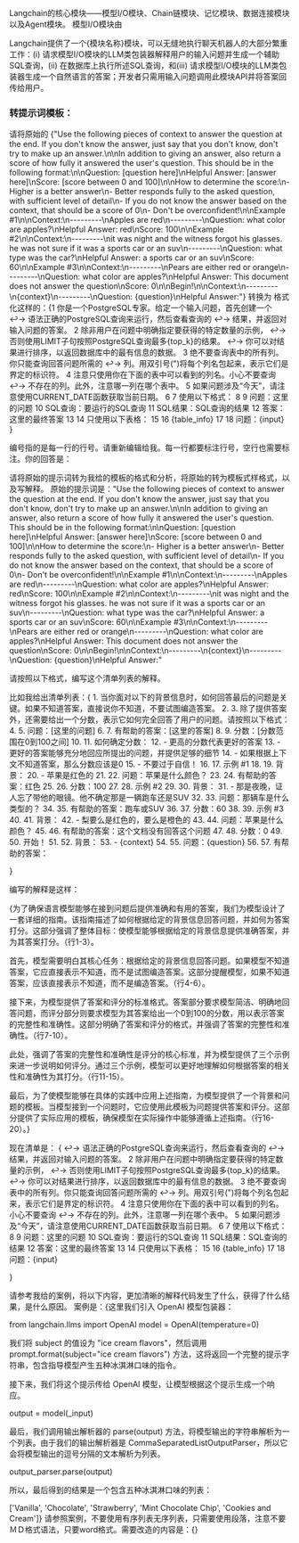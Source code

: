 


Langchain的核心模块——模型I/O模块、Chain链模块、记忆模块、数据连接模块以及Agent模块。
模型I/O模块由


Langchain提供了一个{模块名称}模块，可以无缝地执行聊天机器人的大部分繁重工作：(i) 请求模型I/O模块的LLM类包装器解释用户的输入问题并生成一个辅助SQL查询，(ii) 在数据库上执行所述SQL查询，和(iii) 请求模型I/O模块的LLM类包装器生成一个自然语言的答案；开发者只需用输入问题调用此模块API并将答案回传给用户。

### 转提示词模板：

请将原始的 {"Use the following pieces of context to answer the question at the end. If you don't know the answer, just say that you don't know, don't try to make up an answer.\n\nIn addition to giving an answer, also return a score of how fully it answered the user's question. This should be in the following format:\n\nQuestion: [question here]\nHelpful Answer: [answer here]\nScore: [score between 0 and 100]\n\nHow to determine the score:\n- Higher is a better answer\n- Better responds fully to the asked question, with sufficient level of detail\n- If you do not know the answer based on the context, that should be a score of 0\n- Don't be overconfident!\n\nExample #1\n\nContext:\n---------\nApples are red\n---------\nQuestion: what color are apples?\nHelpful Answer: red\nScore: 100\n\nExample #2\n\nContext:\n---------\nit was night and the witness forgot his glasses. he was not sure if it was a sports car or an suv\n---------\nQuestion: what type was the car?\nHelpful Answer: a sports car or an suv\nScore: 60\n\nExample #3\n\nContext:\n---------\nPears are either red or orange\n---------\nQuestion: what color are apples?\nHelpful Answer: This document does not answer the question\nScore: 0\n\nBegin!\n\nContext:\n---------\n{context}\n---------\nQuestion: {question}\nHelpful Answer:"} 转换为 格式化这样的：{1 你是一个PostgreSQL专家。给定一个输入问题，首先创建一个
↩→ 语法正确的PostgreSQL查询来运行，然后查看查询的
↩→ 结果，并返回对输入问题的答案。
2 除非用户在问题中明确指定要获得的特定数量的示例，
↩→ 否则使用LIMIT子句按照PostgreSQL查询最多{top_k}的结果。
↩→ 你可以对结果进行排序，以返回数据库中的最有信息的数据。
3 绝不要查询表中的所有列。你只能查询回答问题所需的
↩→ 列。用双引号(")将每个列名包起来，表示它们是界定的标识符。
4 注意只使用你在下面的表中可以看到的列名。小心不要查询
↩→ 不存在的列。此外，注意哪一列在哪个表中。
5 如果问题涉及“今天”，请注意使用CURRENT_DATE函数获取当前日期。
6
7 使用以下格式：
8
9 问题：这里的问题
10 SQL查询：要运行的SQL查询
11 SQL结果：SQL查询的结果
12 答案：这里的最终答案
13
14 只使用以下表格：
15
16 {table_info}
17
18 问题：{input}
}

编号指的是每一行的行号。请重新编辑给我。每一行都要标注行号，空行也需要标注。你的回答是：

请将原始的提示词转为我给的模板的格式和分析，将原始的转为模板式样格式，以及写解释。 原始的提示词是："Use the following pieces of context to answer the question at the end. If you don't know the answer, just say that you don't know, don't try to make up an answer.\n\nIn addition to giving an answer, also return a score of how fully it answered the user's question. This should be in the following format:\n\nQuestion: [question here]\nHelpful Answer: [answer here]\nScore: [score between 0 and 100]\n\nHow to determine the score:\n- Higher is a better answer\n- Better responds fully to the asked question, with sufficient level of detail\n- If you do not know the answer based on the context, that should be a score of 0\n- Don't be overconfident!\n\nExample #1\n\nContext:\n---------\nApples are red\n---------\nQuestion: what color are apples?\nHelpful Answer: red\nScore: 100\n\nExample #2\n\nContext:\n---------\nit was night and the witness forgot his glasses. he was not sure if it was a sports car or an suv\n---------\nQuestion: what type was the car?\nHelpful Answer: a sports car or an suv\nScore: 60\n\nExample #3\n\nContext:\n---------\nPears are either red or orange\n---------\nQuestion: what color are apples?\nHelpful Answer: This document does not answer the question\nScore: 0\n\nBegin!\n\nContext:\n---------\n{context}\n---------\nQuestion: {question}\nHelpful Answer:"





请按照以下格式，编写这个清单列表的解释。

比如我给出清单列表：{
    1. 当你面对以下的背景信息时，如何回答最后的问题是关键。如果不知道答案，直接说你不知道，不要试图编造答案。
2. 
3. 除了提供答案外，还需要给出一个分数，表示它如何完全回答了用户的问题。请按照以下格式：
4. 
5. 问题：[这里的问题]
6. 
7. 有帮助的答案：[这里的答案]
8. 
9. 分数：[分数范围在0到100之间]
10. 
11. 如何确定分数：
12.    - 更高的分数代表更好的答案
13.    - 更好的答案能够充分地回应所提出的问题，并提供足够的细节
14.    - 如果根据上下文不知道答案，那么分数应该是0
15.    - 不要过于自信！
16. 
17. 示例 #1
18. 
19. 背景：
20.    - 苹果是红色的
21. 
22. 问题：苹果是什么颜色？
23. 
24. 有帮助的答案：红色
25. 
26. 分数：100
27. 
28. 示例 #2
29. 
30. 背景：
31.    - 那是夜晚，证人忘了带他的眼镜。他不确定那是一辆跑车还是SUV
32. 
33. 问题：那辆车是什么类型的？
34. 
35. 有帮助的答案：跑车或SUV
36. 
37. 分数：60
38. 
39. 示例 #3
40. 
41. 背景：
42.    - 梨要么是红色的，要么是橙色的
43. 
44. 问题：苹果是什么颜色？
45. 
46. 有帮助的答案：这个文档没有回答这个问题
47. 
48. 分数：0
49. 
50. 开始！
51. 
52. 背景：
53.    - {context}
54. 
55. 问题：{question}
56. 
57. 有帮助的答案：

}

编写的解释是这样：

{为了确保语言模型能够在接到问题后提供准确和有用的答案，我们为模型设计了一套详细的指南。该指南描述了如何根据给定的背景信息回答问题，并如何为答案打分。这部分强调了整体目标：使模型能够根据给定的背景信息提供准确答案，并为其答案打分。（行1-3）。

首先，模型需要明白其核心任务：根据给定的背景信息回答问题。如果模型不知道答案，它应直接表示不知道，而不是试图编造答案。这部分提醒模型，如果不知道答案，应该直接表示不知道，而不是编造答案。（行4-6）。

接下来，为模型提供了答案和评分的标准格式。答案部分要求模型简洁、明确地回答问题，而评分部分则要求模型为其答案给出一个0到100的分数，用以表示答案的完整性和准确性。这部分明确了答案和评分的格式，并强调了答案的完整性和准确性。（行7-10）。

此处，强调了答案的完整性和准确性是评分的核心标准，并为模型提供了三个示例来进一步说明如何评分。通过三个示例，模型可以更好地理解如何根据答案的相关性和准确性为其打分。（行11-15）。

最后，为了使模型能够在具体的实践中应用上述指南，为模型提供了一个背景和问题的模板。当模型接到一个问题时，它应使用此模板为问题提供答案和评分。这部分提供了实际应用的模板，确保模型在实际操作中能够遵循上述指南。（行16-20）。}

现在清单是：
{
    ↩→ 语法正确的PostgreSQL查询来运行，然后查看查询的
↩→ 结果，并返回对输入问题的答案。
2 除非用户在问题中明确指定要获得的特定数量的示例，
↩→ 否则使用LIMIT子句按照PostgreSQL查询最多{top_k}的结果。
↩→ 你可以对结果进行排序，以返回数据库中的最有信息的数据。
3 绝不要查询表中的所有列。你只能查询回答问题所需的
↩→ 列。用双引号(")将每个列名包起来，表示它们是界定的标识符。
4 注意只使用你在下面的表中可以看到的列名。小心不要查询
↩→ 不存在的列。此外，注意哪一列在哪个表中。
5 如果问题涉及“今天”，请注意使用CURRENT_DATE函数获取当前日期。
6
7 使用以下格式：
8
9 问题：这里的问题
10 SQL查询：要运行的SQL查询
11 SQL结果：SQL查询的结果
12 答案：这里的最终答案
13
14 只使用以下表格：
15
16 {table_info}
17
18 问题：{input}

}




请参考我给的案例，将以下内容，更加清晰的解释代码发生了什么，获得了什么结果，是什么原因。
案例是：{这里我们引入 OpenAI 模型包装器：

from langchain.llms import OpenAI
model = OpenAI(temperature=0)

我们将 subject 的值设为 "ice cream flavors"，然后调用 prompt.format(subject="ice cream flavors") 方法，这将返回一个完整的提示字符串，包含指导模型产生五种冰淇淋口味的指令。

接下来，我们将这个提示传给 OpenAI 模型，让模型根据这个提示生成一个响应。

output = model(_input)

最后，我们调用输出解析器的 parse(output) 方法，将模型输出的字符串解析为一个列表。由于我们的输出解析器是 CommaSeparatedListOutputParser，所以它会将模型输出的逗号分隔的文本解析为列表。

output_parser.parse(output)

所以，最后得到的结果是一个包含五种冰淇淋口味的列表：

['Vanilla', 'Chocolate', 'Strawberry', 'Mint Chocolate Chip', 'Cookies and Cream']}
请参照案例，不要使用有序列表无序列表，只需要使用段落，注意不要ＭＤ格式语法，只要word格式。需要改造的内容是：{}

